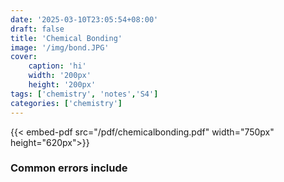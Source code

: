 ```yaml
---
date: '2025-03-10T23:05:54+08:00'
draft: false
title: 'Chemical Bonding'
image: '/img/bond.JPG'
cover: 
    caption: 'hi'
    width: '200px' 
    height: '200px' 
tags: ['chemistry', 'notes','S4']
categories: ['chemistry']
---
```

<!--more-->
{{< embed-pdf src="/pdf/chemicalbonding.pdf" width="750px" height="620px">}}

### Common errors include